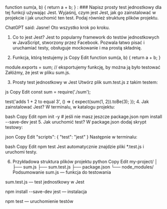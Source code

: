 function sum(a, b) {
  return a + b;
}
: ### Napisz prosty test jednostkowy dla tej funkcji używając Jest. Wyjaśnij, czym jest Jest, jak go zainstalować w projekcie i jak uruchomić ten test. Podaj również strukturę plików projektu.


ChatGPT said:
Jasne! Oto wszystko krok po kroku.

1. Co to jest Jest?
Jest to popularny framework do testów jednostkowych w JavaScript, stworzony przez Facebook.
Pozwala łatwo pisać i uruchamiać testy, obsługuje mockowanie i ma prostą składnię.

2. Funkcja, którą testujemy
js
Copy
Edit
function sum(a, b) {
  return a + b;
}

module.exports = sum; // eksportujemy funkcję, by można ją było testować
Załóżmy, że jest w pliku sum.js.

3. Prosty test jednostkowy w Jest
Utwórz plik sum.test.js z takim testem:

js
Copy
Edit
const sum = require('./sum');

test('adds 1 + 2 to equal 3', () => {
  expect(sum(1, 2)).toBe(3);
});
4. Jak zainstalować Jest?
W terminalu, w katalogu projektu:

bash
Copy
Edit
npm init -y                 # jeśli nie masz jeszcze package.json
npm install --save-dev jest
5. Jak uruchomić test?
W package.json dodaj skrypt testowy:

json
Copy
Edit
"scripts": {
  "test": "jest"
}
Następnie w terminalu:

bash
Copy
Edit
npm test
Jest automatycznie znajdzie pliki *.test.js i uruchomi testy.

6. Przykładowa struktura plików projektu
python
Copy
Edit
my-project/
│
├── sum.js
├── sum.test.js
├── package.json
└── node_modules/
Podsumowanie
sum.js — funkcja do testowania

sum.test.js — test jednostkowy w Jest

npm install --save-dev jest — instalacja

npm test — uruchomienie testów

